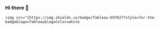 ### Hi there 👋
	<img src="{https://img.shields.io/badge/Tableau-E97627?style=for-the-badge&logo=Tableau&logoColor=white
<!--}" />
**Rkbro0/Rkbro0** is a ✨ _special_ ✨ repository because its `README.md` (this file) appears on your GitHub profile.

Here are some ideas to get you started:

- 🔭 I’m currently working on ...
- 🌱 I’m currently learning ...
- 👯 I’m looking to collaborate on ...
- 🤔 I’m looking for help with ...
- 💬 Ask me about ...
- 📫 How to reach me: ...
- 😄 Pronouns: ...
- ⚡ Fun fact: ...
-->

